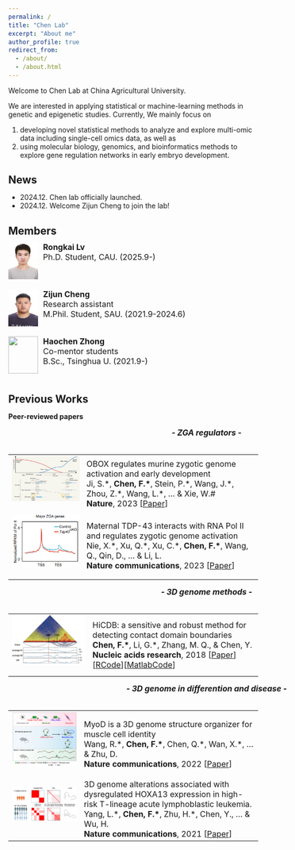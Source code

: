 ```yaml
---
permalink: /
title: "Chen Lab"
excerpt: "About me"
author_profile: true
redirect_from: 
  - /about/
  - /about.html
---
```


Welcome to Chen Lab at China Agricultural University.

We are interested in applying statistical or machine-learning methods in genetic and epigenetic studies. Currently, We mainly focus on    
1) developing novel statistical methods to analyze and explore multi-omic data including single-cell omics data, as well as   
2) using molecular biology, genomics, and bioinformatics methods to explore gene regulation networks in early embryo development.


<meta http-equiv="Content-Type" content="text/html;charset=utf-8">

News
------
* 2024.12. Chen lab officially launched.
* 2024.12. Welcome Zijun Cheng to join the lab!

<style type="text/css">
*{padding:0;margin:0;}
.media{width:1000px;margin:0 auto;border:0 solid #ccc;padding:10px 0;}
.media:after{clear:both;display:block;width:0;height:0;content:""}
.pull-left{height:75px;float:left;border:0 solid #ccc}
.pull-left img{height:75px;}
.media-body{float:left;width:450px;margin-left:10px;font-size:16px;}
</style>

Members
------
<div class="media">
    <span class="pull-left"><img src="images/members_rongkai.jpg" width="60px" height="100px"/></span>
    <div class="media-body">
        <div><span style="font-weight: bold">Rongkai Lv</span></div>
        <div>Ph.D. Student, CAU. (2025.9-)</div>
    </div>
</div>

<div class="media">
    <span class="pull-left"><img src="images/members_zijun.jpg" width="60px" height="100px"/></span>
    <div class="media-body">
        <div><span style="font-weight: bold">Zijun Cheng</span></div>
        <div>Research assistant</div>
        <div>M.Phil. Student, SAU. (2021.9-2024.6)</div>
    </div>
</div>

<div class="media">
    <span class="pull-left"><img src="images/bio-photo.jpg" width="60px" height="90px"/></span>
    <div class="media-body">
        <div><span style="font-weight: bold">Haochen Zhong</span></div>
        <div>Co-mentor students</div> 
        <div>B.Sc., Tsinghua U. (2021.9-)</div>
    </div>
</div>


Previous Works
------
**Peer-reviewed papers**
<style>
.pub_title{font-size:16px;}
.pub_author{font-size:16px;}
.pub_journal{font-size:16px;}
.subtitle{ 
    font-size:16px;           
    width: 800px;  
    height: 40px; 
    text-align:center     
} 
</style>

<div class="subtitle"> <i><b>- ZGA regulators -</b></i></div>


<table class="imgtable">

<tr>
<td><img class="proj_thumb" src="images/OBOX.png" width="320px" alt=""/>&nbsp;</td>
<td><div class="pub_title"> OBOX regulates murine zygotic genome activation and early development </div>
<div class="pub_author"> Ji, S.*,<b> Chen, F.*</b>, Stein, P.*, Wang, J.*, Zhou, Z.*, Wang, L.*, … & Xie, W.#</div>
<div class="pub_journal"><b>Nature</b>, 2023 [<a href="https://www.nature.com/articles/s41586-023-06428-3">Paper</a>]</div>
</td>
</tr>

<tr>
<td><img class="proj_thumb" src="images/TDP43.png" width="320px" alt=""/>&nbsp;</td>
<td><div class="pub_title"> Maternal TDP-43 interacts with RNA Pol II and regulates zygotic genome activation </div>
<div class="pub_author"> Nie, X.*, Xu, Q.*, Xu, C.*, <b>Chen, F.*</b>, Wang, Q., Qin, D., … & Li, L. </div>
<div class="pub_journal"><b>Nature communications</b>, 2023 [<a href="https://www.nature.com/articles/s41467-023-39924-1">Paper</a>]</div>
</td>
</tr>
</table>

<div class="subtitle"> <i><b>- 3D genome methods -</b></i></div>

<table class="imgtable">

<tr>
<td><img class="proj_thumb" src="images/HiCDB.png" width="320px" alt=""/>&nbsp;</td>
<td><div class="pub_title"> HiCDB: a sensitive and robust method for detecting contact domain boundaries </div>
<div class="pub_author"> <b>Chen, F.*</b>, Li, G.*, Zhang, M. Q., & Chen, Y. </div>
<div class="pub_journal"><b>Nucleic acids research</b>, 2018 [<a href="https://academic.oup.com/nar/article/46/21/11239/5090284">Paper</a>][<a href="https://github.com/ChenFengling/RHiCDB">RCode</a>][<a href="https://github.com/ChenFengling/HiCDB">MatlabCode</a>]</div>
</td>
</tr>
</table>

<div class="subtitle"> <i><b>- 3D genome in differention and disease -</b></i></div>


<table class="imgtable">

<tr>
<td><img class="proj_thumb" src="images/MyoD.png" width="500px" alt=""/>&nbsp;</td>
<td><div class="pub_title"> MyoD is a 3D genome structure organizer for muscle cell identity </div>
<div class="pub_author"> Wang, R.*, <b>Chen, F.*</b>, Chen, Q.*, Wan, X.*, … & Zhu, D. </div>
<div class="pub_journal"><b>Nature communications</b>, 2022 [<a href="https://www.nature.com/articles/s41467-021-27865-6">Paper</a>]</div>
</td>
</tr>

<tr>
<td><img class="proj_thumb" src="images/TALL.png" width="500px" alt=""/>&nbsp;</td>
<td><div class="pub_title"> 3D genome alterations associated with dysregulated HOXA13 expression in high-risk T-lineage acute lymphoblastic leukemia. </div>
<div class="pub_author"> Yang, L.*, <b>Chen, F.*</b>, Zhu, H.*, Chen, Y., … & Wu, H. </div>
<div class="pub_journal"><b>Nature communications</b>, 2021 [<a href="https://www.nature.com/articles/s41467-021-24044-5">Paper</a>]</div>
</td>
</tr>
</table>






